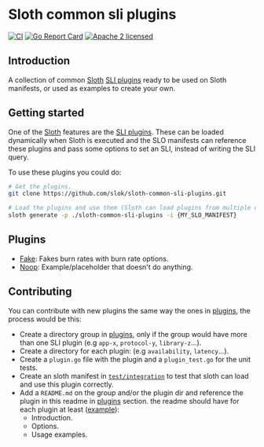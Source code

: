# Sloth common sli plugins

[![CI](https://github.com/slok/sloth-common-sli-plugins/actions/workflows/ci.yaml/badge.svg?branch=main)](https://github.com/slok/sloth-common-sli-plugins/actions/workflows/ci.yaml)
[![Go Report Card](https://goreportcard.com/badge/github.com/slok/sloth-common-sli-plugins)](https://goreportcard.com/report/github.com/slok/sloth-common-sli-plugins)
[![Apache 2 licensed](https://img.shields.io/badge/license-Apache2-blue.svg)](https://raw.githubusercontent.com/slok/sloth-common-sli-plugins/master/LICENSE)

## Introduction

A collection of common [Sloth] [SLI plugins][sli-plugins] ready to be used on Sloth manifests, or used as examples to create your own.

## Getting started

One of the [Sloth] features are the [SLI plugins][sli-plugins]. These can be loaded dynamically when Sloth is executed and the SLO manifests can reference these plugins and pass some options to set an SLI, instead of writing the SLI query.

To use these plugins you could do:

```bash
# Get the plugins.
git clone https://github.com/slok/sloth-common-sli-plugins.git

# Load the plugins and use them (Sloth can load plugins from multiple dirs).
sloth generate -p ./sloth-common-sli-plugins -i {MY_SLO_MANIFEST}
```

## Plugins

- [Fake](./plugins/fake): Fakes burn rates with burn rate options.
- [Noop](./plugins/noop): Example/placeholder that doesn't do anything.

## Contributing

You can contribute with new plugins the same way the ones in [plugins](./plugins), the process would be this:

- Create a directory group in [plugins](./plugins), only if the group would have more than one SLI plugin (e.g `app-x`, `protocol-y`, `library-z`...).
- Create a directory for each plugin: (e.g `availability`, `latency`...).
- Create a `plugin.go` file with the plugin and a `plugin_test.go` for the unit tests.
- Create an sloth manifest in [`test/integration`](./test/integration) to test that sloth can load and use this plugin correctly.
- Add a `README.md` on the group and/or the plugin dir and reference the plugin in this readme in [plugins](#plugins) section. the readme should have for each plugin at least ([example](./plugins/noop/README.md)):
  - Introduction.
  - Options.
  - Usage examples.

[sloth]: https://github.com/slok/sloth
[sli-plugins]: https://github.com/slok/sloth#sli-plugins
